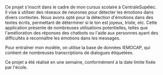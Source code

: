 Ce projet s'inscrit dans le cadre de mon cursus scolaire à CentraleSupélec. Il vise à utiliser des réseaux de neurones pour détecter les émotions dans divers contextes. Nous avons opté pour la détection d'émotions dans des textes écrits, permettant de déterminer si le ton est joyeux, triste, etc. Cette application présente de nombreuses utilisations potentielles, telles que l'amélioration des réponses des chatbots ou l'aide aux personnes ayant des difficultés à reconnaître les émotions dans les messages.

Pour entraîner mon modèle, on utilise la base de données IEMOCAP, qui contient de nombreuses transcriptions de dialogues étiquetées.

Ce projet a été réalisé en une semaine, conformément à la date limite fixée par l'école.
